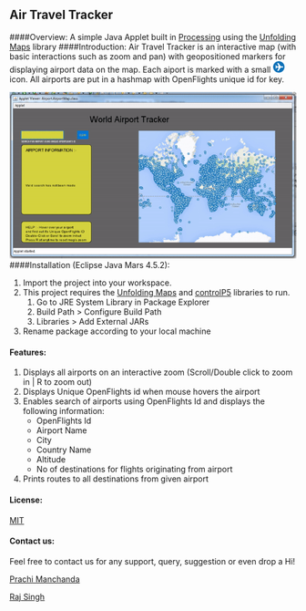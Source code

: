 ## Air Travel Tracker
####Overview:
A simple Java Applet built in [Processing](https://processing.org/) using the [Unfolding Maps](http://unfoldingmaps.org/) library 
####Introduction:
Air Travel Tracker is an interactive map (with basic interactions such as zoom and pan) with geopositioned markers for displaying airport data on the map. Each aiport is marked with a small <img src=AirportMapProject/data/airport-icon.png width=20 height=20 /> icon. All airports are put in a hashmap with OpenFlights unique id for key.

![](screengrab/ezgif.com-crop%20(1).gif?raw=true)
####Installation (Eclipse Java Mars 4.5.2):
  1. Import the project into your workspace.
  2. This project requires the [Unfolding Maps](https://github.com/tillnagel/unfolding/releases/download/v0.9.6/Unfolding_for_processing_0.9.6.zip) and [controlP5](http://www.sojamo.de/libraries/controlP5/) libraries to run.
      1. Go to JRE System Library in Package Explorer
      2. Build Path > Configure Build Path
      3. Libraries > Add External JARs
  3. Rename package according to your local machine

#### Features:
  1. Displays all airports on an interactive zoom (Scroll/Double click to zoom in | R to zoom out)
  2. Displays Unique OpenFlights id when mouse hovers the airport
  3. Enables search of airports using OpenFlights Id and displays the following information:
      * OpenFlights Id
      * Airport Name
      * City
      * Country Name
      * Altitude
      * No of destinations for flights originating from airport
  4. Prints routes to all destinations from given airport
      

#### License:
[MIT](https://github.com/prachi1210/air-travel-tracker/blob/master/LICENSE)

#### Contact us:
Feel free to contact us for any support, query, suggestion or even drop a Hi!
   
   [Prachi Manchanda](mailto:prachi121096@gmail.com)
   
   [Raj Singh](mailto:raj1996@gmail.com)



